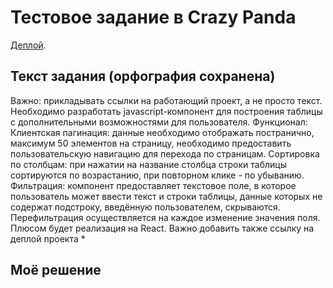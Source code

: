# Тестовое задание в Crazy Panda

[Деплой](https://sh4n-oldone.github.io/panda-react-less/).

## Текст задания (орфография сохранена)

Важно: прикладывать ссылки на работающий проект, а не просто текст. Необходимо разработать javascript-компонент для построения таблицы с дополнительными возможностями для пользователя. Функционал: Клиентская пагинация: данные необходимо отображать постранично, максимум 50 элементов на страницу, необходимо предоставить пользовательскую навигацию для перехода по страницам. Сортировка по столбцам: при нажатии на название столбца строки таблицы сортируются по возрастанию, при повторном клике - по убыванию. Фильтрация: компонент предоставляет текстовое поле, в которое пользователь может ввести текст и строки таблицы, данные которых не содержат подстроку, введённую пользователем, скрываются. Перефильтрация осуществляется на каждое изменение значения поля. Плюсом будет реализация на React. Важно добавить также ссылку на деплой проекта *

## Моё решение

